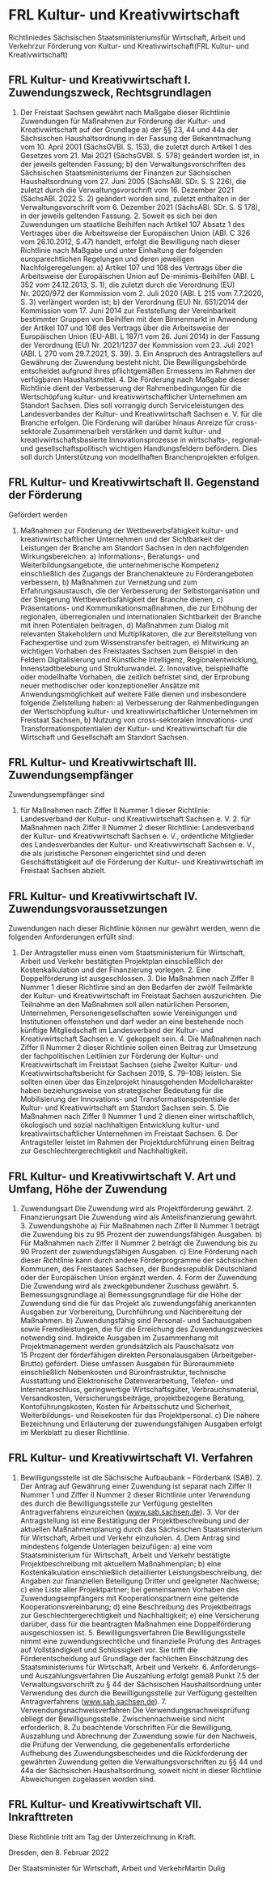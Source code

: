# FRL Kultur- und Kreativwirtschaft

Richtliniedes Sächsischen Staatsministeriumsfür Wirtschaft, Arbeit und Verkehrzur Förderung von Kultur- und Kreativwirtschaft(FRL Kultur- und Kreativwirtschaft)

## FRL Kultur- und Kreativwirtschaft I. Zuwendungszweck, Rechtsgrundlagen

1. Der Freistaat Sachsen gewährt nach Maßgabe dieser Richtlinie Zuwendungen für Maßnahmen zur Förderung der Kultur- und Kreativwirtschaft auf der Grundlage a) der §§ 23, 44 und 44a der Sächsischen Haushaltsordnung in der Fassung der Bekanntmachung vom 10. April 2001 (SächsGVBl. S. 153), die zuletzt durch Artikel 1 des Gesetzes vom 21. Mai 2021 (SächsGVBl. S. 578) geändert worden ist, in der jeweils geltenden Fassung; b) den Verwaltungsvorschriften des Sächsischen Staatsministeriums der Finanzen zur Sächsischen Haushaltsordnung vom 27. Juni 2005 (SächsABl. SDr. S. S 226), die zuletzt durch die Verwaltungsvorschrift vom 16. Dezember 2021 (SächsABl. 2022 S. 2) geändert worden sind, zuletzt enthalten in der Verwaltungsvorschrift vom 6. Dezember 2021 (SächsABl. SDr. S. S 178), in der jeweils geltenden Fassung. 2. Soweit es sich bei den Zuwendungen um staatliche Beihilfen nach Artikel 107 Absatz 1 des Vertrages über die Arbeitsweise der Europäischen Union (ABl. C 326 vom 26.10.2012, S.47) handelt, erfolgt die Bewilligung nach dieser Richtlinie nach Maßgabe und unter Einhaltung der folgenden europarechtlichen Regelungen und deren jeweiligen Nachfolgeregelungen: a) Artikel 107 und 108 des Vertrags über die Arbeitsweise der Europäischen Union auf De-minimis-Beihilfen (ABl. L 352 vom 24.12.2013, S. 1), die zuletzt durch die Verordnung (EU) Nr. 2020/972 der Kommission vom 2. Juli 2020 (ABl. L 215 vom 7.7.2020, S. 3) verlängert worden ist; b) der Verordnung (EU) Nr. 651/2014 der Kommission vom 17. Juni 2014 zur Feststellung der Vereinbarkeit bestimmter Gruppen von Beihilfen mit dem Binnenmarkt in Anwendung der Artikel 107 und 108 des Vertrags über die Arbeitsweise der Europäischen Union (EU-ABl. L 187/1 vom 26. Juni 2014) in der Fassung der Verordnung (EU) Nr. 2021/1237 der Kommission vom 23. Juli 2021 (ABl. L 270 vom 29.7.2021, S. 39). 3. Ein Anspruch des Antragstellers auf Gewährung der Zuwendung besteht nicht. Die Bewilligungsbehörde entscheidet aufgrund ihres pflichtgemäßen Ermessens im Rahmen der verfügbaren Haushaltsmittel. 4. Die Förderung nach Maßgabe dieser Richtlinie dient der Verbesserung der Rahmenbedingungen für die Wertschöpfung kultur- und kreativwirtschaftlicher Unternehmen am Standort Sachsen. Dies soll vorrangig durch Serviceleistungen des Landesverbandes der Kultur- und Kreativwirtschaft Sachsen e. V. für die Branche erfolgen. Die Förderung will darüber hinaus Anreize für cross-sektorale Zusammenarbeit verstärken und damit kultur- und kreativwirtschaftsbasierte Innovationsprozesse in wirtschafts-, regional- und gesellschaftspolitisch wichtigen Handlungsfeldern befördern. Dies soll durch Unterstützung von modellhaften Branchenprojekten erfolgen. 
## FRL Kultur- und Kreativwirtschaft II. Gegenstand der Förderung

Gefördert werden

1. Maßnahmen zur Förderung der Wettbewerbsfähigkeit kultur- und kreativwirtschaftlicher Unternehmen und der Sichtbarkeit der Leistungen der Branche am Standort Sachsen in den nachfolgenden Wirkungsbereichen: a) Informations-, Beratungs- und Weiterbildungsangebote, die unternehmerische Kompetenz einschließlich des Zugangs der Branchenakteure zu Förderangeboten verbessern, b) Maßnahmen zur Vernetzung und zum Erfahrungsaustausch, die der Verbesserung der Selbstorganisation und der Steigerung Wettbewerbsfähigkeit der Branche dienen, c) Präsentations- und Kommunikationsmaßnahmen, die zur Erhöhung der regionalen, überregionalen und internationalen Sichtbarkeit der Branche mit ihren Potentialen beitragen, d) Maßnahmen zum Dialog mit relevanten Stakeholdern und Multiplikatoren, die zur Bereitstellung von Fachexpertise und zum Wissenstransfer beitragen, e) Mitwirkung an wichtigen Vorhaben des Freistaates Sachsen zum Beispiel in den Feldern Digitalisierung und Künstliche Intelligenz, Regionalentwicklung, Innenstadtbelebung und Strukturwandel. 2. Innovative, beispielhafte oder modellhafte Vorhaben, die zeitlich befristet sind, der Erprobung neuer methodischer oder konzeptioneller Ansätze mit Anwendungsmöglichkeit auf weitere Fälle dienen und insbesondere folgende Zielstellung haben: a) Verbesserung der Rahmenbedingungen der Wertschöpfung kultur- und kreativwirtschaftlicher Unternehmen im Freistaat Sachsen, b) Nutzung von cross-sektoralen Innovations- und Transformationspotentialen der Kultur- und Kreativwirtschaft für die Wirtschaft und Gesellschaft am Standort Sachsen. 
## FRL Kultur- und Kreativwirtschaft III. Zuwendungsempfänger

Zuwendungsempfänger sind

1. für Maßnahmen nach Ziffer II Nummer 1 dieser Richtlinie: Landesverband der Kultur- und Kreativwirtschaft Sachsen e. V. 2. für Maßnahmen nach Ziffer II Nummer 2 dieser Richtlinie: Landesverband der Kultur- und Kreativwirtschaft Sachsen e. V., ordentliche Mitglieder des Landesverbandes der Kultur- und Kreativwirtschaft Sachsen e. V., die als juristische Personen eingerichtet sind und deren Geschäftstätigkeit auf die Förderung der Kultur- und Kreativwirtschaft im Freistaat Sachsen abzielt. 
## FRL Kultur- und Kreativwirtschaft IV. Zuwendungsvoraussetzungen

Zuwendungen nach dieser Richtlinie können nur gewährt werden, wenn die folgenden Anforderungen erfüllt sind:

1. Der Antragsteller muss einen vom Staatsministerium für Wirtschaft, Arbeit und Verkehr bestätigten Projektplan einschließlich der Kostenkalkulation und der Finanzierung vorlegen. 2. Eine Doppelförderung ist ausgeschlossen. 3. Die Maßnahmen nach Ziffer II Nummer 1 dieser Richtlinie sind an den Bedarfen der zwölf Teilmärkte der Kultur- und Kreativwirtschaft im Freistaat Sachsen auszurichten. Die Teilnahme an den Maßnahmen soll allen natürlichen Personen, Unternehmen, Personengesellschaften sowie Vereinigungen und Institutionen offenstehen und darf weder an eine bestehende noch künftige Mitgliedschaft im Landesverband der Kultur- und Kreativwirtschaft Sachsen e. V. gekoppelt sein. 4. Die Maßnahmen nach Ziffer II Nummer 2 dieser Richtlinie sollen einen Beitrag zur Umsetzung der fachpolitischen Leitlinien zur Förderung der Kultur- und Kreativwirtschaft im Freistaat Sachsen (siehe Zweiter Kultur- und Kreativwirtschaftsbericht für Sachsen 2019, S. 79–108) leisten. Sie sollten einen über das Einzelprojekt hinausgehenden Modellcharakter haben beziehungsweise von strategischer Bedeutung für die Mobilisierung der Innovations- und Transformationspotentiale der Kultur- und Kreativwirtschaft am Standort Sachsen sein. 5. Die Maßnahmen nach Ziffer II Nummer 1 und 2 dienen einer wirtschaftlich, ökologisch und sozial nachhaltigen Entwicklung kultur- und kreativwirtschaftlicher Unternehmen im Freistaat Sachsen. 6. Der Antragsteller leistet im Rahmen der Projektdurchführung einen Beitrag zur Geschlechtergerechtigkeit und Nachhaltigkeit. 
## FRL Kultur- und Kreativwirtschaft V. Art und Umfang, Höhe der Zuwendung

1. Zuwendungsart Die Zuwendung wird als Projektförderung gewährt. 2. Finanzierungsart Die Zuwendung wird als Anteilsfinanzierung gewährt. 3. Zuwendungshöhe a) Für Maßnahmen nach Ziffer II Nummer 1 beträgt die Zuwendung bis zu 95 Prozent der zuwendungsfähigen Ausgaben. b) Für Maßnahmen nach Ziffer II Nummer 2 beträgt die Zuwendung bis zu 90 Prozent der zuwendungsfähigen Ausgaben. c) Eine Förderung nach dieser Richtlinie kann durch andere Förderprogramme der sächsischen Kommunen, des Freistaates Sachsen, der Bundesrepublik Deutschland oder der Europäischen Union ergänzt werden. 4. Form der Zuwendung Die Zuwendung wird als zweckgebundener Zuschuss gewährt. 5. Bemessungsgrundlage a) Bemessungsgrundlage für die Höhe der Zuwendung sind die für das Projekt als zuwendungsfähig anerkannten Ausgaben zur Vorbereitung, Durchführung und Nachbereitung der Maßnahmen. b) Zuwendungsfähig sind Personal- und Sachausgaben sowie Fremdleistungen, die für die Erreichung des Zuwendungszweckes notwendig sind. Indirekte Ausgaben im Zusammenhang mit Projektmanagement werden grundsätzlich als Pauschalsatz von 15 Prozent der förderfähigen direkten Personalausgaben (Arbeitgeber-Brutto) gefördert. Diese umfassen Ausgaben für Büroraummiete einschließlich Nebenkosten und Büroinfrastruktur, technische Ausstattung und Elektronische Datenverarbeitung, Telefon- und Internetanschluss, geringwertige Wirtschaftsgüter, Verbrauchsmaterial, Versandkosten, Versicherungsbeiträge, projektbezogene Beratung, Kontoführungskosten, Kosten für Arbeitsschutz und Sicherheit, Weiterbildungs- und Reisekosten für das Projektpersonal. c) Die nähere Bezeichnung und Erläuterung der zuwendungsfähigen Ausgaben erfolgt im Merkblatt zu dieser Richtlinie. 
## FRL Kultur- und Kreativwirtschaft VI. Verfahren

1. Bewilligungsstelle ist die Sächsische Aufbaubank – Förderbank (SAB). 2. Der Antrag auf Gewährung einer Zuwendung ist separat nach Ziffer II Nummer 1 und Ziffer II Nummer 2 dieser Richtlinie unter Verwendung des durch die Bewilligungsstelle zur Verfügung gestellten Antragverfahrens einzureichen (www.sab.sachsen.de). 3. Vor der Antragstellung ist eine Bestätigung der Projektbeschreibung und der aktuellen Maßnahmenplanung durch das Sächsischen Staatsministerium für Wirtschaft, Arbeit und Verkehr einzuholen. 4. Dem Antrag sind mindestens folgende Unterlagen beizufügen: a) eine vom Staatsministerium für Wirtschaft, Arbeit und Verkehr bestätigte Projektbeschreibung mit aktuellem Maßnahmenplan; b) eine Kostenkalkulation einschließlich detaillierter Leistungsbeschreibung, der Angaben zur finanziellen Beteiligung Dritter und geeigneter Nachweise; c) eine Liste aller Projektpartner; bei gemeinsamen Vorhaben des Zuwendungsempfängers mit Kooperationspartnern eine geltende Kooperationsvereinbarung; d) eine Beschreibung des Projektbeitrags zur Geschlechtergerechtigkeit und Nachhaltigkeit; e) eine Versicherung darüber, dass für die beantragten Maßnahmen eine Doppelförderung ausgeschlossen ist. 5. Bewilligungsverfahren Die Bewilligungsstelle nimmt eine zuwendungsrechtliche und finanzielle Prüfung des Antrages auf Vollständigkeit und Schlüssigkeit vor. Sie trifft die Förderentscheidung auf Grundlage der fachlichen Einschätzung des Staatsministeriums für Wirtschaft, Arbeit und Verkehr. 6. Anforderungs- und Auszahlungsverfahren Die Auszahlung erfolgt gemäß Punkt 7.5 der Verwaltungsvorschrift zu § 44 der Sächsischen Haushaltsordnung unter Verwendung des durch die Bewilligungsstelle zur Verfügung gestellten Antragverfahrens (www.sab.sachsen.de). 7. Verwendungsnachweisverfahren Die Verwendungsnachweisprüfung obliegt der Bewilligungsstelle. Zwischennachweise sind nicht erforderlich. 8. Zu beachtende Vorschriften Für die Bewilligung, Auszahlung und Abrechnung der Zuwendung sowie für den Nachweis, die Prüfung der Verwendung, die gegebenenfalls erforderliche Aufhebung des Zuwendungsbescheides und die Rückforderung der gewährten Zuwendung gelten die Verwaltungsvorschriften zu §§ 44 und 44a der Sächsischen Haushaltsordnung, soweit nicht in dieser Richtlinie Abweichungen zugelassen worden sind. 
## FRL Kultur- und Kreativwirtschaft VII. Inkrafttreten

Diese Richtlinie tritt am Tag der Unterzeichnung in Kraft.

Dresden, den 8. Februar 2022

Der Staatsminister für Wirtschaft, Arbeit und VerkehrMartin Dulig

